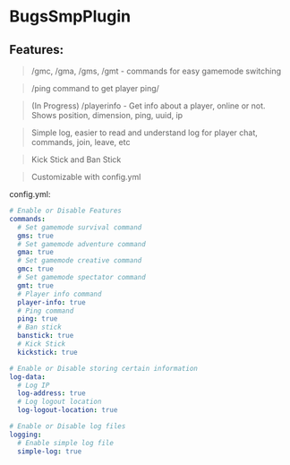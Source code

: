 # BugsSmpPlugin
## Features:
> /gmc, /gma, /gms, /gmt   - commands for easy gamemode switching

> /ping command to get player ping/

> (In Progress) /playerinfo <player>  - Get info about a player, online or not. Shows position, dimension, ping, uuid, ip
 
> Simple log, easier to read and understand log for player chat, commands, join, leave, etc
 
> Kick Stick and Ban Stick 

> Customizable with config.yml 
 
 
 config.yml:
```yml
# Enable or Disable Features
commands:
  # Set gamemode survival command
  gms: true
  # Set gamemode adventure command
  gma: true
  # Set gamemode creative command
  gmc: true
  # Set gamemode spectator command
  gmt: true
  # Player info command
  player-info: true
  # Ping command
  ping: true
  # Ban stick
  banstick: true
  # Kick Stick
  kickstick: true

# Enable or Disable storing certain information
log-data:
  # Log IP
  log-address: true
  # Log logout location
  log-logout-location: true

# Enable or Disable log files
logging:
  # Enable simple log file
  simple-log: true
 ```
